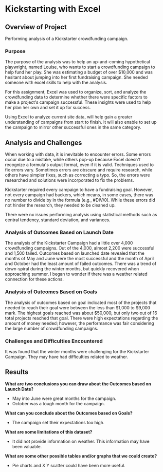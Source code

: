 # Kickstarting with Excel

## Overview of Project

Performing analysis of a Kickstarter crowdfunding campaign.

### Purpose

The purpose of the analysis was to help an up-and-coming hypothetical playwright, named Louise, who wants to start a crowdfunding campaign to help fund her play. She was estimating a budget of over $10,000 and was hesitant about jumping into her first fundraising campaign. She needed someone with excel skills to help with the analysis. 

For this assignment, Excel was used to organize, sort, and analyze the crowdfunding data to determine whether there were specific factors to make a project's campaign successful. These insights were used to help her plan her own and set it up for success. 

Using Excel to analyze current site data, will help gain a greater understanding of campaigns from start to finish. It will also enable to set up the campaign to mirror other successful ones in the same category.


## Analysis and Challenges

When working with data, it is inevitable to encounter errors. Some errors occur due to a mistake, while others pop-up because Excel doesn't recognize a formula's output format, even if it is valid. Techniques used to fix errors vary. Sometimes errors are obscure and require research, while others have simpler fixes, such as correcting a typo. So, the errors were researched and solutions were incorporated to fix the problems.

Kickstarter required every campaign to have a fundraising goal. However, not every campaign had backers, which means, in some cases, there was no number to divide by in the formula (e.g., #DIV/0). While these errors did not hinder the research, they needed to be cleaned up.

There were no issues performing analysis using statistical methods such as central tendency, standard deviation, and variances. 


### Analysis of Outcomes Based on Launch Date

The analysis of the Kickstarter Campaign had a little over 4,000 crowdfunding campaigns. Out of the 4,000, almost 2,200 were successful and 1,500 failed. Outcomes based on launched date revealed that the months of May and June were the most successful and the month of April and October had the least amount of failed outcomes. There was a trend of down-spiral during the winter months, but quickly recovered when approaching summer. I began to wonder if there was a weather related connection for these actions. 

### Analysis of Outcomes Based on Goals

The analysis of outcomes based on goal indicated most of the projects that needed to reach their goal were between the less than $1,000 to $9,000 mark. The highest goals reached was about $50,000, but only two out of 16 total projects reached that goal. There were high expectations regarding the amount of money needed; however, the performance was fair considering the large number of crowdfunding campaigns.

### Challenges and Difficulties Encountered

It was found that the winter months were challenging for the Kickstarter Campaign. They may have had difficulties related to weather.



## Results

**What are two conclusions you can draw about the Outcomes based on Launch Date?**

- May into June were great months for the campaign.
- October was a tough month for the campaign.

**What can you conclude about the Outcomes based on Goals?**

- The campaign set their expectations too high.

**What are some limitations of this dataset?**

- It did not provide information on weather. This information may have been valuable.

**What are some other possible tables and/or graphs that we could create?**

- Pie charts and X Y scatter could have been more useful.
